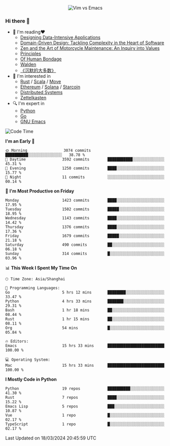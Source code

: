 <p align="center">
    <img src="https://gist.githubusercontent.com/coldnight/e696baffb094e71c96cb302118878eae/raw/40ea5053a6f66cc65f90f437e4173497da225958/banner.gif" alt="Vim vs Emacs" />
</p>

### Hi there 👋

- 📖 I'm reading❤️
    + [Designing Data-Intensive Applications](https://www.oreilly.com/library/view/designing-data-intensive-applications/9781491903063/)
    + [Domain-Driven Design: Tackling Complexity in the Heart of Software](https://www.dddcommunity.org/book/evans_2003/)
    + [Zen and the Art of Motorcycle Maintenance: An Inquiry into Values](https://en.wikipedia.org/wiki/Zen_and_the_Art_of_Motorcycle_Maintenance)
    + [Principles](https://www.principles.com/)
    + [Of Human Bondage](https://en.wikipedia.org/wiki/Of_Human_Bondage)
    + [Walden](https://en.wikipedia.org/wiki/Walden)
    + [《沉默的大多数》](https://en.wikipedia.org/wiki/Silent_majority)
- 🌱 I'm interested in
    + [Rust](https://www.rust-lang.org/) / [Scala](https://www.scala-lang.org/) / [Move](https://github.com/move-language/move/)
    + [Ethereum](https://ethereum.org/en/) / [Solana](https://solana.com/) / [Starcoin](https://github.com/starcoinorg/starcoin)
	+ [Distributed Systems](https://www.linuxzen.com/notes/topics/20200320174417_%E5%88%86%E5%B8%83%E5%BC%8F/)
	+ [Zettelkasten](https://www.linuxzen.com/notes/notes/20220120080920-slip_box/)
- 🔍 I'm expert in
    + [Python](https://www.python.org/)
    + [Go](https://go.dev/)
    + [GNU Emacs](https://www.gnu.org/software/emacs/)

<!--START_SECTION:waka-->
![Code Time](http://img.shields.io/badge/Code%20Time-2%2C738%20hrs%2030%20mins-blue)

**I'm an Early 🐤** 

```text
🌞 Morning                3074 commits        ██████████░░░░░░░░░░░░░░░   38.78 % 
🌆 Daytime                3592 commits        ███████████░░░░░░░░░░░░░░   45.31 % 
🌃 Evening                1250 commits        ████░░░░░░░░░░░░░░░░░░░░░   15.77 % 
🌙 Night                  11 commits          ░░░░░░░░░░░░░░░░░░░░░░░░░   00.14 % 
```
📅 **I'm Most Productive on Friday** 

```text
Monday                   1423 commits        ████░░░░░░░░░░░░░░░░░░░░░   17.95 % 
Tuesday                  1502 commits        █████░░░░░░░░░░░░░░░░░░░░   18.95 % 
Wednesday                1143 commits        ████░░░░░░░░░░░░░░░░░░░░░   14.42 % 
Thursday                 1376 commits        ████░░░░░░░░░░░░░░░░░░░░░   17.36 % 
Friday                   1679 commits        █████░░░░░░░░░░░░░░░░░░░░   21.18 % 
Saturday                 490 commits         ██░░░░░░░░░░░░░░░░░░░░░░░   06.18 % 
Sunday                   314 commits         █░░░░░░░░░░░░░░░░░░░░░░░░   03.96 % 
```


📊 **This Week I Spent My Time On** 

```text
🕑︎ Time Zone: Asia/Shanghai

💬 Programming Languages: 
Go                       5 hrs 12 mins       ████████░░░░░░░░░░░░░░░░░   33.47 % 
Python                   4 hrs 33 mins       ███████░░░░░░░░░░░░░░░░░░   29.31 % 
Bash                     1 hr 18 mins        ██░░░░░░░░░░░░░░░░░░░░░░░   08.44 % 
Rust                     1 hr 15 mins        ██░░░░░░░░░░░░░░░░░░░░░░░   08.11 % 
Org                      54 mins             █░░░░░░░░░░░░░░░░░░░░░░░░   05.84 % 

🔥 Editors: 
Emacs                    15 hrs 33 mins      █████████████████████████   100.00 % 

💻 Operating System: 
Mac                      15 hrs 33 mins      █████████████████████████   100.00 % 
```

**I Mostly Code in Python** 

```text
Python                   19 repos            ██████████░░░░░░░░░░░░░░░   41.30 % 
Rust                     7 repos             ████░░░░░░░░░░░░░░░░░░░░░   15.22 % 
Emacs Lisp               5 repos             ███░░░░░░░░░░░░░░░░░░░░░░   10.87 % 
Vue                      1 repo              █░░░░░░░░░░░░░░░░░░░░░░░░   02.17 % 
TypeScript               1 repo              █░░░░░░░░░░░░░░░░░░░░░░░░   02.17 % 
```




 Last Updated on 18/03/2024 20:45:59 UTC
<!--END_SECTION:waka-->
